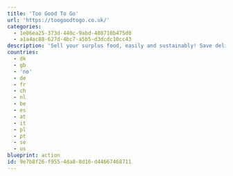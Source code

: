 ```yaml
---
title: 'Too Good To Go'
url: 'https://toogoodtogo.co.uk/'
categories:
  - 1e06ea25-373d-440c-9abd-408710b475d0
  - a1a4ac88-627d-4bc7-a5b5-d3dcdc10cc43
description: 'Sell your surplus food, easily and sustainably! Save delicious food and fight food waste. Find your favorite food and go rescue it.'
countries:
  - dk
  - gb
  - 'no'
  - de
  - fr
  - ch
  - nl
  - be
  - es
  - at
  - it
  - pl
  - pt
  - se
  - us
blueprint: action
id: 9e7b8f26-f955-4da8-8d16-d44667468711
---
```

